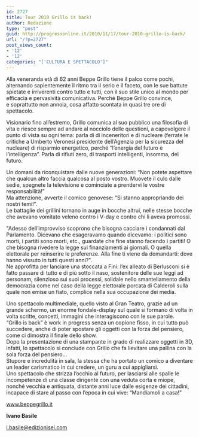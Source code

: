 ```yaml
---
id: 2727
title: Tour 2010 Grillo is back!
author: Redazione
type: "post"
guid: http://progressonline.it/2010/11/17/tour-2010-grillo-is-back/
url: "/?p=2727"
post_views_count:
- '12'
- '12'
categories: "['CULTURA E SPETTACOLO']"
---
```


Alla veneranda età di 62 anni Beppe Grillo tiene il palco come pochi, alternando sapientemente il ritmo tra il serio e il faceto, con le sue battute spietate e irriverenti contro tutto e tutti, con il suo stile unico al mondo per efficacia e pervasività comunicativa. Perché Beppe Grillo convince,  
e soprattutto non annoia, cosa affatto scontata in quasi tre ore di spettacolo.

Visionario fino all’estremo, Grillo comunica al suo pubblico una filosofia di vita e riesce sempre ad andare al nocciolo delle questioni, a capovolgere il punto di vista su ogni tema: parla di di inceneritori e di nucleare (ferrate le critiche a Umberto Veronesi presidente dell’Agenzia per la sicurezza del nucleare) di risparmio energetico, perché “l’energia del futuro è l’intelligenza”. Parla di rifiuti zero, di trasporti intelligenti, insomma, del futuro.

Un domani da riconquistare dalle nuove generazioni: “Non potete aspettare che qualcun altro faccia qualcosa al posto vostro. Muovete il culo dalle sedie, spegnete la televisione e cominciate a prendervi le vostre responsabilità!”   
Ma attenzione, avverte il comico genovese: “Si stanno appropriando dei nostri temi!”.   
Le battaglie dei grillini tornano in auge in bocche altrui, nelle stesse bocche che avevano vomitato veleno contro i V-day e contro chi li aveva promossi.

"Adesso dell’improvviso scoprono che bisogna cacciare i condannati dal Parlamento. Dicevano che esageravamo quando dicevamo: i politici sono morti, i partiti sono morti, etc., guardate che fine stanno facendo i partiti! O che bisogna rivedere la legge sui finanziamenti ai giornali. O quella elettorale per reinserire le preferenze. Alla fine ti viene da domandarti: dove hanno vissuto in tutti questi anni?".  
Ne approfitta per lanciare una stoccata a Fini: l’ex alleato di Berlusconi si è fatto passare di tutto e di più sotto il naso, sostenitore delle sue leggi ad personam, silenzioso sui suoi processi, solidale nello smantellamento della democrazia come nel caso della legge elettorale porcata di Calderoli sulla quale non emise un fiato, complice nella sua occupazione dei media.

Uno spettacolo multimediale, quello visto al Gran Teatro, grazie ad un grande schermo, un enorme fondale-display sul quale si formano di volta in volta scritte, concetti, immagini che interagiscono con le sue parole.  
“Grillo is back” è work in progress senza un copione fisso, in cui tutto può succedere, anche di poter spostare gli oggetti con la forza del pensiero, come ci dimostra il finale dello show.   
Dopo la presentazione di una stampante in grado di realizzare oggetti in 3D, infatti, lo spettacolo si conclude con Grillo che fa lievitare una pallina con la sola forza del pensiero…  
Stupore e incredulità in sala, la stessa che ha portato un comico a diventare un leader carismatico in cui credere, un guru a cui appigliarsi.   
Uno spettacolo che strizza l’occhio al futuro, per lasciarsi alle spalle le incompetenze di una classe dirigente con una veduta corta e miope, nonché vecchia e antiquata, distante anni luce dalle esigenze dei cittadini, incapace di stare al passo con l’epoca in cui vive: “Mandiamoli a casa!”

www.beppegrillo.it

**Ivano Basile**

i.basile@edizionisei.com